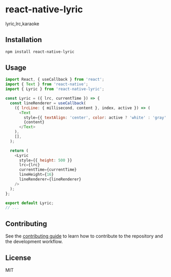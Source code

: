 # react-native-lyric

lyric,lrc,karaoke

## Installation

```sh
npm install react-native-lyric
```

## Usage

```js
import React, { useCallback } from 'react';
import { Text } from 'react-native';
import { Lyric } from 'react-native-lyric';

const Lyric = ({ lrc, currentTime }) => {
  const lineRenderer = useCallback(
    ({ lrcLine: { millisecond, content }, index, active }) => (
      <Text
        style={{ textAlign: 'center', color: active ? 'white' : 'gray' }}>
        {content}
      </Text>
    ),
    [],
  );

  return (
    <Lyric
      style={{ height: 500 }}
      lrc={lrc}
      currentTime={currentTime}
      lineHeight={16}
      lineRenderer={lineRenderer}
    />
  );
};

export default Lyric;
// ...

```

## Contributing

See the [contributing guide](CONTRIBUTING.md) to learn how to contribute to the repository and the development workflow.

## License

MIT
